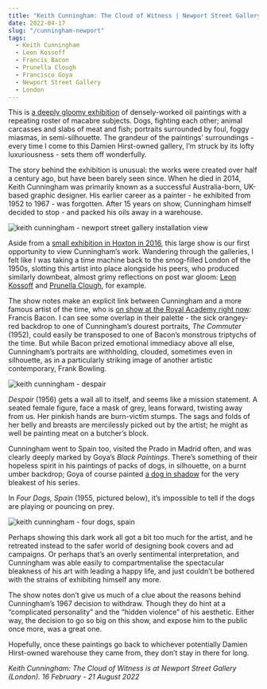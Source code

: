 ```yaml
---
title: "Keith Cunningham: The Cloud of Witness | Newport Street Gallery"
date: 2022-04-17
slug: "/cunningham-newport"
tags:
  - Keith Cunningham
  - Leon Kossoff
  - Francis Bacon
  - Prunella Clough
  - Francisco Goya
  - Newport Street Gallery
  - London
---
```


This is [a deeply gloomy exhibition](https://www.newportstreetgallery.com/exhibition/keith-cunningham-the-cloud-of-witness/) of densely-worked oil paintings with a repeating roster of macabre subjects. Dogs, fighting each other; animal carcasses and slabs of meat and fish; portraits surrounded by foul, foggy miasmas, in semi-silhouette. The grandeur of the paintings’ surroundings - every time I come to this Damien Hirst-owned gallery, I’m struck by its lofty luxuriousness - sets them off wonderfully.

The story behind the exhibition is unusual: the works were created over half a century ago, but have been barely seen since. When he died in 2014, Keith Cunningham was primarily known as a successful Australia-born, UK-based graphic designer. His earlier career as a painter - he exhibited from 1952 to 1967 - was forgotten. After 15 years on show, Cunningham himself decided to stop - and packed his oils away in a warehouse.

![keith cunningham - newport street gallery installation view](/cunningham-newport-1.jpeg)

Aside from a [small exhibition in Hoxton in 2016](https://www.itsnicethat.com/news/keith-cunningham-the-cloud-of-witness-art-graphic-design-180222), this large show is our first opportunity to view Cunningham’s work. Wandering through the galleries, I felt like I was taking a time machine back to the smog-filled London of the 1950s, slotting this artist into place alongside his peers, who produced similarly downbeat, almost grimy reflections on post war gloom: [Leon Kossoff](/posts/kossoff-annely-juda) and [Prunella Clough](/posts/clough-annely), for example.

The show notes make an explicit link between Cunningham and a more famous artist of the time, who is [on show at the Royal Academy right now](/posts/bacon-royal-academy): Francis Bacon. I can see some overlap in their palette - the sick orangey-red backdrop to one of Cunningham’s dourest portraits, *The Commuter* (1952), could easily be transposed to one of Bacon’s monstrous triptychs of the time. But while Bacon prized emotional immediacy above all else, Cunningham’s portraits are withholding, clouded, sometimes even in silhouette, as in a particularly striking image of another artistic contemporary, Frank Bowling.

![keith cunningham - despair](/cunningham-newport-2.jpeg)

*Despair* (1956) gets a wall all to itself, and seems like a mission statement. A seated female figure, face a mask of grey, leans forward, twisting away from us. Her pinkish hands are burn-victim stumps. The sags and folds of her belly and breasts are mercilessly picked out by the artist; he might as well be painting meat on a butcher’s block.

Cunningham went to Spain too, visited the Prado in Madrid often, and was clearly deeply marked by Goya’s *Black Paintings*. There’s something of their hopeless spirit in his paintings of packs of dogs, in silhouette, on a burnt umber backdrop; Goya of course painted [a dog in shadow](https://en.wikipedia.org/wiki/The_Dog_(Goya)) for the very bleakest of his series.

In *Four Dogs, Spain* (1955, pictured below), it’s impossible to tell if the dogs are playing or pouncing on prey.

![keith cunningham - four dogs, spain](/cunningham-newport-3.jpeg)

Perhaps showing this dark work all got a bit too much for the artist, and he retreated instead to the safer world of designing book covers and ad campaigns. Or perhaps that’s an overly sentimental interpretation, and Cunningham was able easily to compartmentalise the spectacular bleakness of his art with leading a happy life, and just couldn’t be bothered with the strains of exhibiting himself any more.

The show notes don’t give us much of a clue about the reasons behind Cunningham’s 1967 decision to withdraw. Though they do hint at a “complicated personality” and the “hidden violence” of his aesthetic. Either way, the decision to go so big on this show, and expose him to the public once more, was a great one. 

Hopefully, once these paintings go back to whichever potentially Damien Hirst-owned warehouse they came from, they don’t stay in there for long.

*Keith Cunningham: The Cloud of Witness is at Newport Street Gallery (London). 16 February - 21 August 2022*
